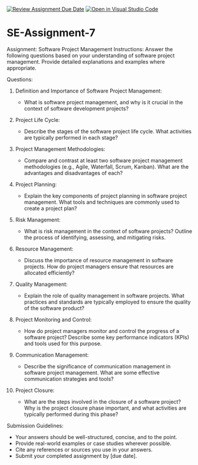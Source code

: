 [![Review Assignment Due Date](https://classroom.github.com/assets/deadline-readme-button-22041afd0340ce965d47ae6ef1cefeee28c7c493a6346c4f15d667ab976d596c.svg)](https://classroom.github.com/a/KfkyH0Wl)
[![Open in Visual Studio Code](https://classroom.github.com/assets/open-in-vscode-2e0aaae1b6195c2367325f4f02e2d04e9abb55f0b24a779b69b11b9e10269abc.svg)](https://classroom.github.com/online_ide?assignment_repo_id=15287290&assignment_repo_type=AssignmentRepo)
# SE-Assignment-7
Assignment: Software Project Management
Instructions:
Answer the following questions based on your understanding of software project management. Provide detailed explanations and examples where appropriate.

 Questions:

1. Definition and Importance of Software Project Management:
   - What is software project management, and why is it crucial in the context of software development projects?

2. Project Life Cycle:
   - Describe the stages of the software project life cycle. What activities are typically performed in each stage?

3. Project Management Methodologies:
   - Compare and contrast at least two software project management methodologies (e.g., Agile, Waterfall, Scrum, Kanban). What are the advantages and disadvantages of each?

4. Project Planning:
   - Explain the key components of project planning in software project management. What tools and techniques are commonly used to create a project plan?

5. Risk Management:
   - What is risk management in the context of software projects? Outline the process of identifying, assessing, and mitigating risks.

6. Resource Management:
   - Discuss the importance of resource management in software projects. How do project managers ensure that resources are allocated efficiently?

7. Quality Management:
   - Explain the role of quality management in software projects. What practices and standards are typically employed to ensure the quality of the software product?

8. Project Monitoring and Control:
   - How do project managers monitor and control the progress of a software project? Describe some key performance indicators (KPIs) and tools used for this purpose.

9. Communication Management:
   - Describe the significance of communication management in software project management. What are some effective communication strategies and tools?

10. Project Closure:
    - What are the steps involved in the closure of a software project? Why is the project closure phase important, and what activities are typically performed during this phase?

Submission Guidelines:
- Your answers should be well-structured, concise, and to the point.
- Provide real-world examples or case studies wherever possible.
- Cite any references or sources you use in your answers.
- Submit your completed assignment by [due date].

